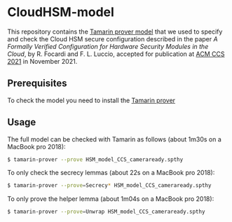 # CloudHSM-model

This repository contains the [Tamarin prover model](https://github.com/secgroup/CloudHSM-model/blob/main/HSM_model_CCS_cameraready.spthy) that we used to specify and check the Cloud HSM secure configuration described in the paper *A Formally Verified Configuration for Hardware Security Modules in the Cloud*, by R. Focardi and F. L. Luccio, accepted for publication at [ACM CCS 2021](https://www.sigsac.org/ccs/CCS2021/) in November 2021.

## Prerequisites

To check the model you need to install the [Tamarin prover](https://tamarin-prover.github.io/)

## Usage

The full model can be checked with Tamarin as follows (about 1m30s on a MacBook pro 2018):

```bash
$ tamarin-prover --prove HSM_model_CCS_cameraready.spthy
```

To only check the secrecy lemmas (about 22s on a MacBook pro 2018):

```bash
$ tamarin-prover --prove=Secrecy* HSM_model_CCS_cameraready.spthy

```

To only prove the helper lemma (about 1m04s on a MacBook pro 2018):

```bash
$ tamarin-prover --prove=Unwrap HSM_model_CCS_cameraready.spthy

```

